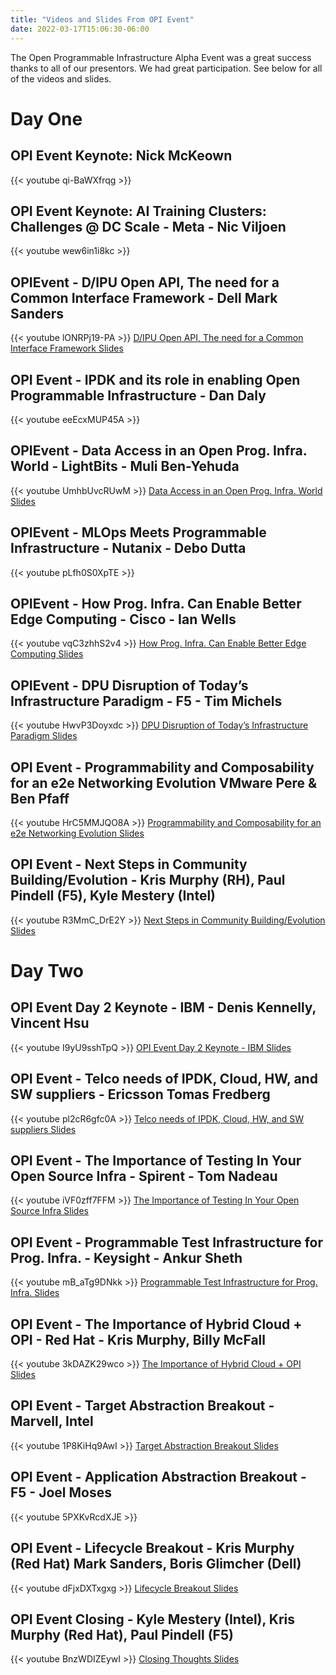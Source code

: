 ```yaml
---
title: "Videos and Slides From OPI Event"
date: 2022-03-17T15:06:30-06:00
---
```


The Open Programmable Infrastructure Alpha Event was a great success thanks to
all of our presentors. We had great participation. See below for all of the
videos and slides.

# Day One

## OPI Event Keynote: Nick McKeown

{{< youtube qi-BaWXfrqg >}}

## OPI Event Keynote: AI Training Clusters: Challenges @ DC Scale - Meta - Nic Viljoen

{{< youtube wew6in1i8kc >}}

## OPIEvent - D/IPU Open API, The need for a Common Interface Framework - Dell Mark Sanders

{{< youtube lONRPj19-PA >}}
[D/IPU Open API, The need for a Common Interface Framework Slides](/presentations/OPI_Event_Dell_Mark_Sanders.pdf)

## OPI Event - IPDK and its role in enabling Open Programmable Infrastructure - Dan Daly

{{< youtube eeEcxMUP45A >}}

## OPIEvent - Data Access in an Open Prog. Infra. World - LightBits - Muli Ben-Yehuda

{{< youtube UmhbUvcRUwM >}}
[Data Access in an Open Prog. Infra. World Slides](/presentations/OPI_Event_Lightbits_Muli_BenYehuda.pdf)

## OPIEvent - MLOps Meets Programmable Infrastructure - Nutanix - Debo Dutta

{{< youtube pLfh0S0XpTE >}}

## OPIEvent - How Prog. Infra. Can Enable Better Edge Computing - Cisco - Ian Wells

{{< youtube vqC3zhhS2v4 >}}
[How Prog. Infra. Can Enable Better Edge Computing Slides](/presentations/OPI_Event_Cisco_Ian_Wells.pdf)

## OPIEvent - DPU Disruption of Today’s Infrastructure Paradigm - F5 - Tim Michels

{{< youtube HwvP3Doyxdc >}}
[DPU Disruption of Today’s Infrastructure Paradigm Slides](/presentations/OPI_Event_F5_Tim_Michels.pdf)

## OPI Event - Programmability and Composability for an e2e Networking Evolution VMware Pere & Ben Pfaff

{{< youtube HrC5MMJQO8A >}}
[Programmability and Composability for an e2e Networking Evolution Slides](/presentations/OPI_Event_VMWare_Ben_Pere.pdf)

## OPI Event - Next Steps in Community Building/Evolution - Kris Murphy (RH), Paul Pindell (F5), Kyle Mestery (Intel)

{{< youtube R3MmC_DrE2Y >}}
[Next Steps in Community Building/Evolution Slides](/presentations/next-steps-community.pdf)

# Day Two

## OPI Event Day 2 Keynote - IBM - Denis Kennelly, Vincent Hsu

{{< youtube I9yU9sshTpQ >}}
[OPI Event Day 2 Keynote - IBM Slides](/presentations/OPI_Event_IBM_Keynote_Denis_Vincent.pdf)

## OPI Event - Telco needs of IPDK, Cloud, HW, and SW suppliers - Ericsson Tomas Fredberg

{{< youtube pl2cR6gfc0A >}}
[Telco needs of IPDK, Cloud, HW, and SW suppliers Slides](/presentations/OPI_Event_Ericsson_Tomas_Fredberg.pdf)

## OPI Event - The Importance of Testing In Your Open Source Infra - Spirent - Tom Nadeau

{{< youtube iVF0zff7FFM >}}
[The Importance of Testing In Your Open Source Infra Slides](/presentations/OPI_Event_Spirent_Tom_Nadeau.pdf)

## OPI Event - Programmable Test Infrastructure for Prog. Infra. - Keysight - Ankur Sheth

{{< youtube mB_aTg9DNkk >}}
[Programmable Test Infrastructure for Prog. Infra. Slides](/presentations/OPI_Event_Keysight_Ankur_Sheth.pdf)

## OPI Event - The Importance of Hybrid Cloud + OPI - Red Hat - Kris Murphy, Billy McFall

{{< youtube 3kDAZK29wco >}}
[The Importance of Hybrid Cloud + OPI Slides](/presentations/OPI_Event_Red_Hat_Kris_Billy.pdf)

## OPI Event - Target Abstraction Breakout - Marvell, Intel

{{< youtube 1P8KiHq9AwI >}}
[Target Abstraction Breakout Slides](/presentations/OPI_Event_Target_Abstraction_Breakout.pdf)

## OPI Event - Application Abstraction Breakout - F5 - Joel Moses

{{< youtube 5PXKvRcdXJE >}}

## OPI Event - Lifecycle Breakout - Kris Murphy (Red Hat) Mark Sanders, Boris Glimcher (Dell)

{{< youtube dFjxDXTxgxg >}}
[Lifecycle Breakout Slides](/presentations/OPI_Event_Breakout3_Lifecycle_API_Prov_Mgt.pdf)

## OPI Event Closing - Kyle Mestery (Intel), Kris Murphy (Red Hat), Paul Pindell (F5)

{{< youtube BnzWDIZEywI >}}
[Closing Thoughts Slides](/presentations/OPI_Event_Closing_thoughts.pdf)

